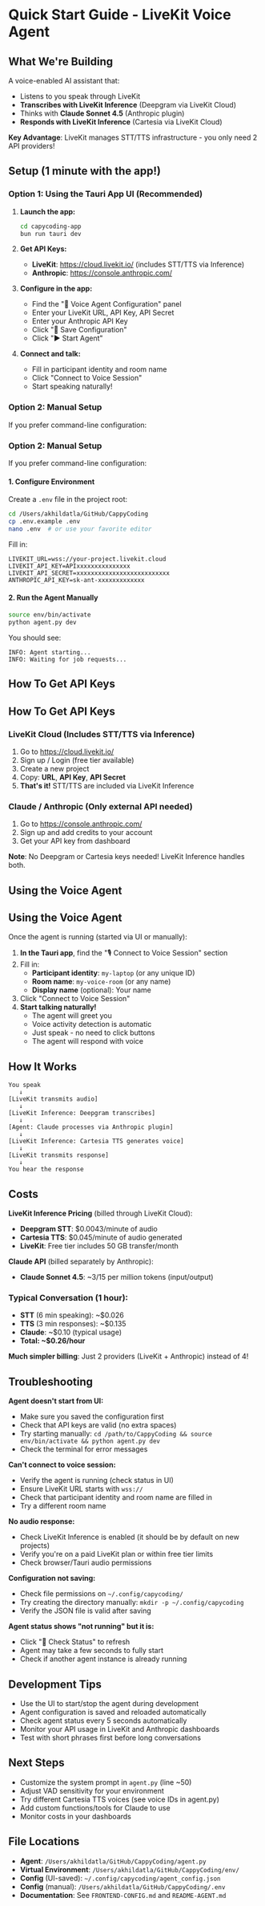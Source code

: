 # Quick Start Guide - LiveKit Voice Agent

## What We're Building

A voice-enabled AI assistant that:
- Listens to you speak through LiveKit
- **Transcribes with LiveKit Inference** (Deepgram via LiveKit Cloud)
- Thinks with **Claude Sonnet 4.5** (Anthropic plugin)
- **Responds with LiveKit Inference** (Cartesia via LiveKit Cloud)

**Key Advantage**: LiveKit manages STT/TTS infrastructure - you only need 2 API providers!

## Setup (1 minute with the app!)

### Option 1: Using the Tauri App UI (Recommended)

1. **Launch the app:**
   ```bash
   cd capycoding-app
   bun run tauri dev
   ```

2. **Get API Keys:**
   - **LiveKit**: https://cloud.livekit.io/ (includes STT/TTS via Inference)
   - **Anthropic**: https://console.anthropic.com/

3. **Configure in the app:**
   - Find the "🤖 Voice Agent Configuration" panel
   - Enter your LiveKit URL, API Key, API Secret
   - Enter your Anthropic API Key
   - Click "💾 Save Configuration"
   - Click "▶️ Start Agent"

4. **Connect and talk:**
   - Fill in participant identity and room name
   - Click "Connect to Voice Session"
   - Start speaking naturally!

### Option 2: Manual Setup

If you prefer command-line configuration:

### Option 2: Manual Setup

If you prefer command-line configuration:

#### 1. Configure Environment

Create a `.env` file in the project root:

```bash
cd /Users/akhildatla/GitHub/CappyCoding
cp .env.example .env
nano .env  # or use your favorite editor
```

Fill in:
```env
LIVEKIT_URL=wss://your-project.livekit.cloud
LIVEKIT_API_KEY=APIxxxxxxxxxxxxxxx
LIVEKIT_API_SECRET=xxxxxxxxxxxxxxxxxxxxxxxxxx
ANTHROPIC_API_KEY=sk-ant-xxxxxxxxxxxxx
```

#### 2. Run the Agent Manually

```bash
source env/bin/activate
python agent.py dev
```

You should see:
```
INFO: Agent starting...
INFO: Waiting for job requests...
```

## How To Get API Keys

## How To Get API Keys

### LiveKit Cloud (Includes STT/TTS via Inference)
1. Go to https://cloud.livekit.io/
2. Sign up / Login (free tier available)
3. Create a new project
4. Copy: **URL**, **API Key**, **API Secret**
5. **That's it!** STT/TTS are included via LiveKit Inference

### Claude / Anthropic (Only external API needed)
1. Go to https://console.anthropic.com/
2. Sign up and add credits to your account
3. Get your API key from dashboard

**Note**: No Deepgram or Cartesia keys needed! LiveKit Inference handles both.

## Using the Voice Agent

## Using the Voice Agent

Once the agent is running (started via UI or manually):

1. **In the Tauri app**, find the "🎙️ Connect to Voice Session" section
2. Fill in:
   - **Participant identity**: `my-laptop` (or any unique ID)
   - **Room name**: `my-voice-room` (or any name)
   - **Display name** (optional): Your name
3. Click "Connect to Voice Session"
4. **Start talking naturally!**
   - The agent will greet you
   - Voice activity detection is automatic
   - Just speak - no need to click buttons
   - The agent will respond with voice

## How It Works

```
You speak
   ↓
[LiveKit transmits audio]
   ↓
[LiveKit Inference: Deepgram transcribes]
   ↓
[Agent: Claude processes via Anthropic plugin]
   ↓
[LiveKit Inference: Cartesia TTS generates voice]
   ↓
[LiveKit transmits response]
   ↓
You hear the response
```

## Costs

**LiveKit Inference Pricing** (billed through LiveKit Cloud):
- **Deepgram STT**: $0.0043/minute of audio
- **Cartesia TTS**: $0.045/minute of audio generated
- **LiveKit**: Free tier includes 50 GB transfer/month

**Claude API** (billed separately by Anthropic):
- **Claude Sonnet 4.5**: ~$3/$15 per million tokens (input/output)

### Typical Conversation (1 hour):
- **STT** (6 min speaking): ~$0.026
- **TTS** (3 min responses): ~$0.135  
- **Claude**: ~$0.10 (typical usage)
- **Total: ~$0.26/hour**

**Much simpler billing**: Just 2 providers (LiveKit + Anthropic) instead of 4!

## Troubleshooting

**Agent doesn't start from UI:**
- Make sure you saved the configuration first
- Check that API keys are valid (no extra spaces)
- Try starting manually: `cd /path/to/CappyCoding && source env/bin/activate && python agent.py dev`
- Check the terminal for error messages

**Can't connect to voice session:**
- Verify the agent is running (check status in UI)
- Ensure LiveKit URL starts with `wss://`
- Check that participant identity and room name are filled in
- Try a different room name

**No audio response:**
- Check LiveKit Inference is enabled (it should be by default on new projects)
- Verify you're on a paid LiveKit plan or within free tier limits
- Check browser/Tauri audio permissions

**Configuration not saving:**
- Check file permissions on `~/.config/capycoding/`
- Try creating the directory manually: `mkdir -p ~/.config/capycoding`
- Verify the JSON file is valid after saving

**Agent status shows "not running" but it is:**
- Click "🔄 Check Status" to refresh
- Agent may take a few seconds to fully start
- Check if another agent instance is already running

## Development Tips

- Use the UI to start/stop the agent during development
- Agent configuration is saved and reloaded automatically
- Check agent status every 5 seconds automatically
- Monitor your API usage in LiveKit and Anthropic dashboards
- Test with short phrases first before long conversations

## Next Steps

- Customize the system prompt in `agent.py` (line ~50)
- Adjust VAD sensitivity for your environment
- Try different Cartesia TTS voices (see voice IDs in agent.py)
- Add custom functions/tools for Claude to use
- Monitor costs in your dashboards

## File Locations

- **Agent**: `/Users/akhildatla/GitHub/CappyCoding/agent.py`
- **Virtual Environment**: `/Users/akhildatla/GitHub/CappyCoding/env/`
- **Config** (UI-saved): `~/.config/capycoding/agent_config.json`
- **Config** (manual): `/Users/akhildatla/GitHub/CappyCoding/.env`
- **Documentation**: See `FRONTEND-CONFIG.md` and `README-AGENT.md`
